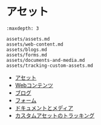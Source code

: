 # アセット

```{toctree}
:maxdepth: 3

assets/assets.md
assets/web-content.md
assets/blogs.md
assets/forms.md
assets/documents-and-media.md
assets/tracking-custom-assets.md
```

- [アセット](./touchpoints/assets/assets.md)
- [Webコンテンツ](./touchpoints/assets/web-content.md)
- [ブログ](./touchpoints/assets/blogs.md)
- [フォーム](./touchpoints/assets/forms.md)
- [ドキュメントとメディア](./touchpoints/assets/documents-and-media.md)
- [カスタムアセットのトラッキング](./touchpoints/assets/tracking-custom-assets.md)
